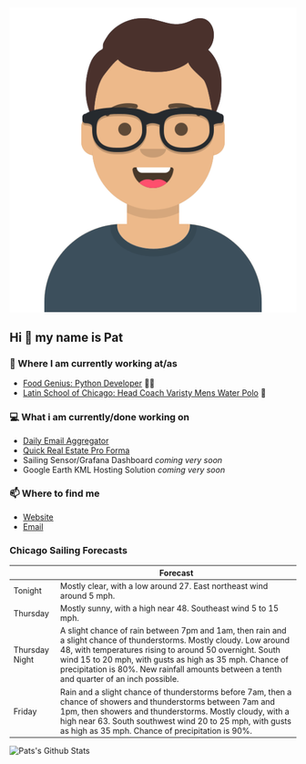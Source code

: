 [![Social banner for p-j-falconer](https://raw.githubusercontent.com/P-J-FALCONER/P-J-FALCONER/master/assets/avataaars.svg)](https://patfalconer.com/)
## Hi :wave: my name is Pat

### 💼 Where I am currently working at/as
- [Food Genius: Python Developer](https://getfoodgenius.com/) 🍔🐍
- [Latin School of Chicago: Head Coach Varisty Mens Water Polo](https://www.latinschool.org/) 🤽


### 💻 What i am currently/done working on
 - [Daily Email Aggregator](https://github.com/P-J-FALCONER/dott_daily_mail)
 - [Quick Real Estate Pro Forma](https://github.com/P-J-FALCONER/henry)
 - Sailing Sensor/Grafana Dashboard *coming very soon*
 - Google Earth KML Hosting Solution *coming very soon*

### 📫 Where to find me
 - [Website](https://patfalconer.com/)
 - [Email](mailto:patrick.j.falconer@gmail.com)


### Chicago Sailing Forecasts
|   | Forecast  |
|---|---|
| Tonight | Mostly clear, with a low around 27. East northeast wind around 5 mph. |
| Thursday | Mostly sunny, with a high near 48. Southeast wind 5 to 15 mph. |
| Thursday Night | A slight chance of rain between 7pm and 1am, then rain and a slight chance of thunderstorms. Mostly cloudy. Low around 48, with temperatures rising to around 50 overnight. South wind 15 to 20 mph, with gusts as high as 35 mph. Chance of precipitation is 80%. New rainfall amounts between a tenth and quarter of an inch possible. |
| Friday | Rain and a slight chance of thunderstorms before 7am, then a chance of showers and thunderstorms between 7am and 1pm, then showers and thunderstorms. Mostly cloudy, with a high near 63. South southwest wind 20 to 25 mph, with gusts as high as 35 mph. Chance of precipitation is 90%. |

![Pats's Github Stats](https://github-readme-stats.vercel.app/api?username=p-j-falconer&show_icons=true&theme=radical)
